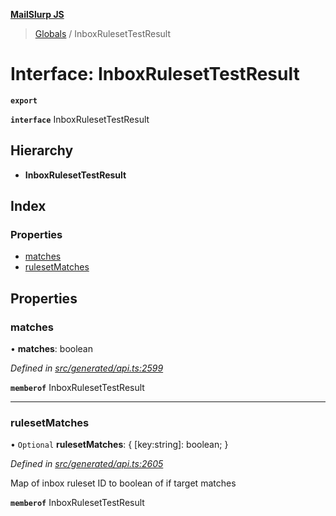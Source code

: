 **[MailSlurp JS](../README.md)**

> [Globals](../README.md) / InboxRulesetTestResult

# Interface: InboxRulesetTestResult

**`export`** 

**`interface`** InboxRulesetTestResult

## Hierarchy

* **InboxRulesetTestResult**

## Index

### Properties

* [matches](inboxrulesettestresult.md#matches)
* [rulesetMatches](inboxrulesettestresult.md#rulesetmatches)

## Properties

### matches

•  **matches**: boolean

*Defined in [src/generated/api.ts:2599](https://github.com/mailslurp/mailslurp-client/blob/e4d4355/src/generated/api.ts#L2599)*

**`memberof`** InboxRulesetTestResult

___

### rulesetMatches

• `Optional` **rulesetMatches**: { [key:string]: boolean;  }

*Defined in [src/generated/api.ts:2605](https://github.com/mailslurp/mailslurp-client/blob/e4d4355/src/generated/api.ts#L2605)*

Map of inbox ruleset ID to boolean of if target matches

**`memberof`** InboxRulesetTestResult
